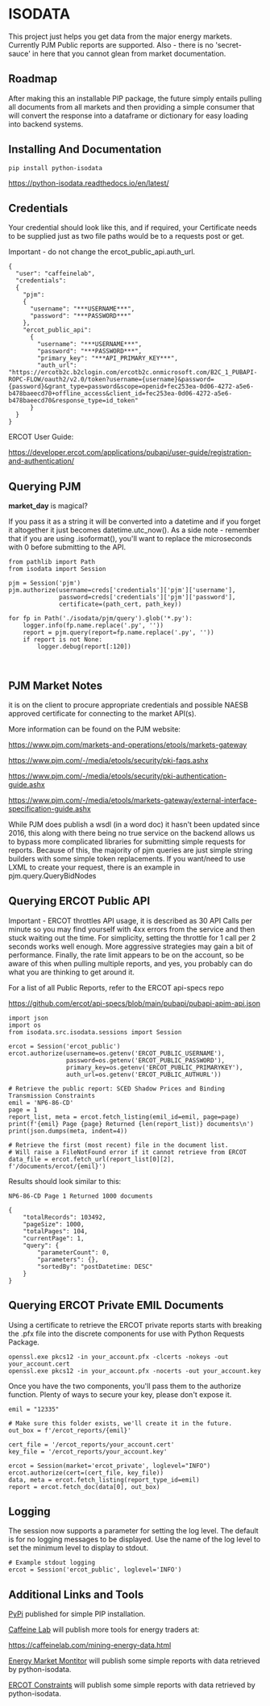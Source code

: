 # ISODATA
This project just helps you get data from the major energy markets.  Currently PJM Public reports are supported.  Also - there is no 'secret-sauce' in here that you cannot glean from market documentation.

## Roadmap
After making this an installable PIP package, the future simply entails pulling all documents from all markets and then providing a simple consumer that will convert the response into a dataframe or dictionary for easy loading into backend systems.

## Installing And Documentation
```
pip install python-isodata
```
https://python-isodata.readthedocs.io/en/latest/

## Credentials
Your credential should look like this, and if required, your Certificate needs to be supplied just as two file paths would be to a requests post or get.

Important - do not change the ercot_public_api.auth_url.  
```
{
  "user": "caffeinelab",
  "credentials":
  {
    "pjm":
    {
      "username": "***USERNAME***",
      "password": "***PASSWORD***"
    },    
    "ercot_public_api":
      {
        "username": "***USERNAME***",
        "password": "***PASSWORD***",
        "primary_key": "***API_PRIMARY_KEY***",
        "auth_url": "https://ercotb2c.b2clogin.com/ercotb2c.onmicrosoft.com/B2C_1_PUBAPI-ROPC-FLOW/oauth2/v2.0/token?username={username}&password={password}&grant_type=password&scope=openid+fec253ea-0d06-4272-a5e6-b478baeecd70+offline_access&client_id=fec253ea-0d06-4272-a5e6-b478baeecd70&response_type=id_token"
      }
  }
}
```

ERCOT User Guide: 

https://developer.ercot.com/applications/pubapi/user-guide/registration-and-authentication/

## Querying PJM
**market_day** is magical?

If you pass it as a string it will be converted into a datetime and if you forget it
altogether it just becomes datetime.utc_now().  As a side note - remember that if you
are using .isoformat(), you'll want to replace the microseconds with 0 before submitting
to the API.

```
from pathlib import Path
from isodata import Session

pjm = Session('pjm')
pjm.authorize(username=creds['credentials']['pjm']['username'],
              password=creds['credentials']['pjm']['password'],
              certificate=(path_cert, path_key))

for fp in Path('./isodata/pjm/query').glob('*.py'):
    logger.info(fp.name.replace('.py', ''))
    report = pjm.query(report=fp.name.replace('.py', ''))
    if report is not None:
        logger.debug(report[:120])

                  
```
## PJM Market Notes
it is on the client to procure appropriate credentials and possible NAESB approved certificate for connecting to the market API(s).

More information can be found on the PJM website:

https://www.pjm.com/markets-and-operations/etools/markets-gateway

https://www.pjm.com/-/media/etools/security/pki-faqs.ashx

https://www.pjm.com/-/media/etools/security/pki-authentication-guide.ashx

https://www.pjm.com/-/media/etools/markets-gateway/external-interface-specification-guide.ashx

While PJM does publish a wsdl (in a word doc) it hasn't been updated since 2016,
this along with there being no true service on the backend allows us to bypass more
complicated libraries for submitting simple requests for reports.  Because of this, 
the majority of pjm queries are just simple string builders with some simple token 
replacements.  If you want/need to use LXML to create your request, there is an 
example in pjm.query.QueryBidNodes

## Querying ERCOT Public API

Important - ERCOT throttles API usage, it is described as 30 API Calls per minute
so you may find yourself with 4xx errors from the service and then stuck waiting out
the time.  For simplicity, setting the throttle for 1 call per 2 seconds works well
enough.  More aggressive strategies may gain a bit of performance.  Finally, the rate
limit appears to be on the account, so be aware of this when pulling multiple reports,
and yes, you probably can do what you are thinking to get around it.

For a list of all Public Reports, refer to the ERCOT api-specs repo

https://github.com/ercot/api-specs/blob/main/pubapi/pubapi-apim-api.json

```
import json
import os
from isodata.src.isodata.sessions import Session

ercot = Session('ercot_public')
ercot.authorize(username=os.getenv('ERCOT_PUBLIC_USERNAME'),
                password=os.getenv('ERCOT_PUBLIC_PASSWORD'),
                primary_key=os.getenv('ERCOT_PUBLIC_PRIMARYKEY'),
                auth_url=os.getenv('ERCOT_PUBLIC_AUTHURL'))

# Retrieve the public report: SCED Shadow Prices and Binding Transmission Constraints
emil = 'NP6-86-CD'
page = 1
report_list, meta = ercot.fetch_listing(emil_id=emil, page=page)
print(f'{emil} Page {page} Returned {len(report_list)} documents\n')
print(json.dumps(meta, indent=4))

# Retrieve the first (most recent) file in the document list.
# Will raise a FileNotFound error if it cannot retrieve from ERCOT
data_file = ercot.fetch_url(report_list[0][2], f'/documents/ercot/{emil}')
```

Results should look similar to this:
```
NP6-86-CD Page 1 Returned 1000 documents

{
    "totalRecords": 103492,
    "pageSize": 1000,
    "totalPages": 104,
    "currentPage": 1,
    "query": {
        "parameterCount": 0,
        "parameters": {},
        "sortedBy": "postDatetime: DESC"
    }
}
```

## Querying ERCOT Private EMIL Documents

Using a certificate to retrieve the ERCOT private reports starts with breaking
the .pfx file into the discrete components for use with Python Requests Package.

```
openssl.exe pkcs12 -in your_account.pfx -clcerts -nokeys -out your_account.cert
openssl.exe pkcs12 -in your_account.pfx -nocerts -out your_account.key
```

Once you have the two components, you'll pass them to the authorize function.
Plenty of ways to secure your key, please don't expose it.

```
emil = "12335"

# Make sure this folder exists, we'll create it in the future.
out_box = f'/ercot_reports/{emil}'

cert_file = '/ercot_reports/your_account.cert'
key_file = '/ercot_reports/your_account.key'

ercot = Session(market='ercot_private', loglevel="INFO")
ercot.authorize(cert=(cert_file, key_file))
data, meta = ercot.fetch_listing(report_type_id=emil)
report = ercot.fetch_doc(data[0], out_box)
```



## Logging
The session now supports a parameter for setting the log level.  The default is
for no logging messages to be displayed.  Use the name of the log level to set the
minimum level to display to stdout.

```
# Example stdout logging
ercot = Session('ercot_public', loglevel='INFO')
```



## Additional Links and Tools

[PyPi](https://pypi.org/project/python-isodata/0.0.16/) published for simple PIP installation.

[Caffeine Lab](https://caffeinelab.com) will publish more tools for energy traders at:

https://caffeinelab.com/mining-energy-data.html

[Energy Market Montitor](https://energymarketmonitor.com) will publish some simple reports with data retrieved by python-isodata.

[ERCOT Constraints](https://energymarketmonitor.com/constraints) will publish some simple reports with data retrieved by python-isodata.

